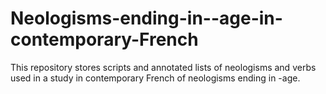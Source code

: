 # Neologisms-ending-in--age-in-contemporary-French
This repository stores scripts and annotated lists of neologisms and verbs used in a study in contemporary French of neologisms ending in -age.
